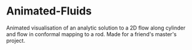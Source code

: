 # Animated-Fluids
Animated visualisation of an analytic solution to a 2D flow along cylinder and flow in conformal mapping to a rod. Made for a friend's master's project.

